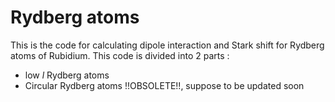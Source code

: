 Rydberg atoms
====

This is the code for calculating dipole interaction and Stark shift for Rydberg atoms of Rubidium.
This code is divided into 2 parts :
- low *l* Rydberg atoms
- Circular Rydberg atoms
!!OBSOLETE!!, suppose to be updated soon
